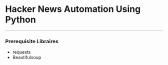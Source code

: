 # Hacker News Automation Using Python

-----------------------------------------------------------------------------------------------------------------------------------------------------------------------------------

### Prerequisite Libraires

* requests
* Beautifulsoup

